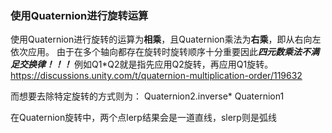 ### 使用Quaternion进行旋转运算
使用Quaternion进行旋转的运算为**相乘**，且Quaternion乘法为**右乘**，即从右向左依次应用。
由于在多个轴向都存在旋转时旋转顺序十分重要因此***四元数乘法不满足交换律！！！***
例如Q1\*Q2就是指先应用Q2旋转，再应用Q1旋转。
https://discussions.unity.com/t/quaternion-multiplication-order/119632

而想要去除特定旋转的方式则为：
 Quaternion2.inverse\* Quaternion1



在Quaternion旋转中，两个点lerp结果会是一道直线，slerp则是弧线

